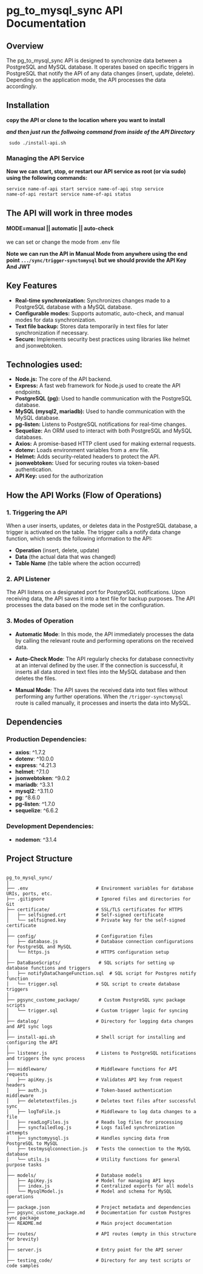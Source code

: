# pg_to_mysql_sync API Documentation
## Overview
The pg_to_mysql_sync API is designed to synchronize data between a PostgreSQL and MySQL database. It operates based on specific triggers in PostgreSQL that notify the API of any data changes (insert, update, delete). Depending on the application mode, the API processes the data accordingly.

## Installation
**copy the API or clone to the location where you want to install**

***and then just run the follwoing command from inside of the API Directory***

<code> sudo ./install-api.sh </code>
### Managing the API Service
**Now we can start, stop, or restart our API service as root (or via sudo) using the following commands:**

<code>service name-of-api start
service name-of-api stop
service name-of-api restart
service name-of-api status
</code>

## The API will work in three modes
#### MODE=manual || automatic || auto-check

we can set or change the mode from .env file

**Note we can run the API in Manual Mode from anywhere using the end point <code>.../sync/trigger-synctomysql</code> but we should provide the API Key And JWT**

## Key Features
- **Real-time synchronization:** Synchronizes changes made to a PostgreSQL database with a MySQL database.
- **Configurable modes:** Supports automatic, auto-check, and manual modes for data synchronization.
- **Text file backup:** Stores data temporarily in text files for later synchronization if necessary.
- **Secure:** Implements security best practices using libraries like helmet and jsonwebtoken.

## Technologies used:
- **Node.js:** The core of the API backend.
- **Express:** A fast web framework for Node.js used to create the API endpoints.
- **PostgreSQL (pg):** Used to handle communication with the PostgreSQL database.
- **MySQL (mysql2, mariadb):** Used to handle communication with the MySQL database.
- **pg-listen:** Listens to PostgreSQL notifications for real-time changes.
- **Sequelize:** An ORM used to interact with both PostgreSQL and MySQL databases.
- **Axios:** A promise-based HTTP client used for making external requests.
- **dotenv:** Loads environment variables from a .env file.
- **Helmet:** Adds security-related headers to protect the API.
- **jsonwebtoken:** Used for securing routes via token-based authentication.
- **API Key:** used for the authorization

## How the API Works (Flow of Operations)

### 1. Triggering the API
When a user inserts, updates, or deletes data in the PostgreSQL database, a trigger is activated on the table.
The trigger calls a notify data change function, which sends the following information to the API:
- **Operation** (insert, delete, update)
- **Data** (the actual data that was changed)
- **Table Name** (the table where the action occurred)

### 2. API Listener
The API listens on a designated port for PostgreSQL notifications.
Upon receiving data, the API saves it into a text file for backup purposes.
The API processes the data based on the mode set in the configuration.

### 3. Modes of Operation
- **Automatic Mode**: In this mode, the API immediately processes the data by calling the relevant route and performing operations on the received data.

- **Auto-Check Mode**: The API regularly checks for database connectivity at an interval defined by the user. If the connection is successful, it inserts all data stored in text files into the MySQL database and then deletes the files.

- **Manual Mode**: The API saves the received data into text files without performing any further operations. When the `/trigger-synctomysql` route is called manually, it processes and inserts the data into MySQL.

 ## Dependencies

### Production Dependencies:
- **axios**: ^1.7.2
- **dotenv**: ^10.0.0
- **express**: ^4.21.3
- **helmet**: ^7.1.0
- **jsonwebtoken**: ^9.0.2
- **mariadb**: ^3.3.1
- **mysql2**: ^3.11.0
- **pg**: ^8.6.0
- **pg-listen**: ^1.7.0
- **sequelize**: ^6.6.2

### Development Dependencies:
- **nodemon**: ^3.1.4

## Project Structure
<code>
pg_to_mysql_sync/
│
├── .env                         # Environment variables for database URIs, ports, etc.
├── .gitignore                   # Ignored files and directories for Git
├── certificate/                 # SSL/TLS certificates for HTTPS
│   ├── selfsigned.crt           # Self-signed certificate
│   └── selfsigned.key           # Private key for the self-signed certificate
│
├── config/                      # Configuration files
│   ├── database.js              # Database connection configurations for PostgreSQL and MySQL
│   └── https.js                 # HTTPS configuration setup
│
├── DataBaseScripts/              # SQL scripts for setting up database functions and triggers
│   ├── notifyDataChangeFunction.sql  # SQL script for Postgres notify function
│   └── trigger.sql              # SQL script to create database triggers
│
├── pgsync_custome_package/       # Custom PostgreSQL sync package scripts
│   └── trigger.sql              # Custom trigger logic for syncing
│
├── datalog/                     # Directory for logging data changes and API sync logs
│
├── install-api.sh               # Shell script for installing and configuring the API
│
├── listener.js                  # Listens to PostgreSQL notifications and triggers the sync process
│
├── middleware/                  # Middleware functions for API requests
│   ├── apiKey.js                # Validates API key from request headers
│   ├── auth.js                  # Token-based authentication middleware
│   ├── deletetextfiles.js       # Deletes text files after successful sync
│   ├── logToFile.js             # Middleware to log data changes to a file
│   ├── readLogFiles.js          # Reads log files for processing
│   ├── syncfailedlog.js         # Logs failed synchronization attempts
│   ├── synctomyysql.js          # Handles syncing data from PostgreSQL to MySQL
│   ├── testmysqlconnection.js   # Tests the connection to the MySQL database
│   └── utils.js                 # Utility functions for general purpose tasks
│
├── models/                      # Database models
│   ├── ApiKey.js                # Model for managing API keys
│   ├── index.js                 # Centralized exports for all models
│   └── MysqlModel.js            # Model and schema for MySQL operations
│
├── package.json                 # Project metadata and dependencies
├── pgsync_custome_package.md    # Documentation for custom Postgres sync package
├── README.md                    # Main project documentation
│
├── routes/                      # API routes (empty in this structure for brevity)
│
├── server.js                    # Entry point for the API server
│
├── testing_code/                # Directory for any test scripts or code samples
</code>
